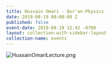 ```yaml
---
title: Hussain Omari - Qur'an-Physics
date: 2019-08-19 00:00:00 Z
published: false
event-date: 2019-08-19 12:42 -0700
layout: collection-with-sidebar-layout
collection-name: events
---
```


![HussainOmariLecture.png]({{site.baseurl}}/media/HussainOmariLecture.png)
